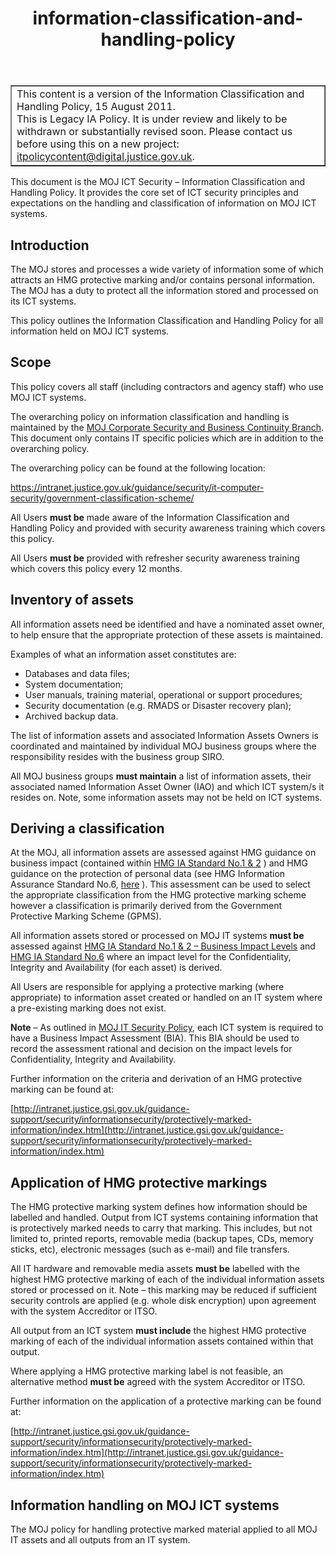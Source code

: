 ﻿---
title: information-classification-and-handling-policy
---

<table border='1'>
<tr>
<td>This content is a version of the Information Classification and Handling Policy, 15 August 2011.<br/>
This is Legacy IA Policy. It is under review and likely to be withdrawn or substantially revised soon. Please contact us before using this on a new project: <a href="mailto:itpolicycontent@digital.justice.gov.uk?information-classification-and-handling-policy">itpolicycontent@digital.justice.gov.uk</a>.</td>
</tr>
</table>

[hmgia12]: https://www.ncsc.gov.uk/guidance/information-risk-management-hmg-ia-standard-numbers-1-2
[hmgia6]: https://data.gov.uk/data/contracts-finder-archive/download/611325/439bbc8a-9249-4210-93a8-8c33edcba603
[sp]: https://intranet.justice.gov.uk/guidance/security/it-computer-security/ict-security-policy-framework/ict-security-policy/

This  document  is  the  MOJ  ICT  Security – Information Classification and Handling Policy. It provides the core set of ICT security principles and expectations on  the handling and classification of information on MOJ ICT systems.

## Introduction

The MOJ stores and processes a wide variety of information some of which attracts an HMG protective marking and/or contains personal information. The MOJ has a duty to protect all the information stored and processed on its ICT systems.

This policy outlines the Information Classification and Handling Policy for all information held on MOJ ICT systems.

## Scope

This policy covers all staff (including contractors and agency staff) who use MOJ ICT systems.

The overarching policy on information classification and handling is maintained by the [MOJ Corporate Security and Business Continuity Branch](https://intranet.justice.gov.uk/guidance/security/). This document only contains IT specific policies which are in addition to the overarching policy.

The overarching policy can be found at the following location:

<https://intranet.justice.gov.uk/guidance/security/it-computer-security/government-classification-scheme/>

All Users **must be** made aware of the Information Classification and Handling Policy and provided with security awareness training which covers this policy.

All Users **must be** provided with refresher security awareness training which covers this policy every 12 months.

## Inventory of assets

All information assets need be identified and have a nominated asset owner, to help ensure that the appropriate protection of these assets is maintained.

Examples of what an information asset constitutes are:

- Databases and data files;
- System documentation;
- User manuals, training material, operational or support procedures;
- Security documentation (e.g. RMADS or Disaster recovery plan);
- Archived backup data.

The list of information assets and associated Information Assets Owners is coordinated and maintained by individual MOJ business groups where the responsibility resides with the business group SIRO.

All MOJ business groups **must maintain** a list of information assets, their associated named Information Asset Owner (IAO) and which ICT system/s it resides on. Note, some information assets may not be held on ICT systems.

## Deriving a classification

At the MOJ, all information assets are assessed against HMG guidance on business impact (contained within [HMG IA Standard No.1 & 2][hmgia12] ) and HMG guidance on the protection of personal data (see HMG Information Assurance Standard No.6, [here][hmgia6] ). This assessment can be used to select the appropriate classification from the HMG protective marking scheme however a classification is primarily derived from the Government Protective Marking Scheme (GPMS).

All information assets stored or processed on MOJ IT systems **must be** assessed against [HMG IA Standard No.1 & 2 – Business Impact Levels][hmgia12] and [HMG IA Standard No.6][hmgia6] where an impact level for the Confidentiality, Integrity and Availability (for each asset) is derived.

All Users are responsible for applying a protective marking (where
appropriate) to information asset created or handled on an IT system where a
pre-existing marking does not exist.

**Note** – As outlined in [MOJ IT Security Policy][sp], each ICT system is required to have a Business Impact Assessment (BIA). This BIA should be used to record the assessment rational and decision on the impact levels for Confidentiality, Integrity and Availability.

Further information on the criteria and derivation of an HMG protective marking can be found at:

[http://intranet.justice.gsi.gov.uk/guidance-support/security/informationsecurity/protectively-marked-information/index.htm](http://intranet.justice.gsi.gov.uk/guidance-support/security/informationsecurity/protectively-marked-information/index.htm)

## Application of HMG protective markings

The HMG protective marking system defines how information should be labelled and handled. Output from ICT systems containing information that is protectively marked needs to carry that marking. This includes, but not limited to, printed reports, removable media (backup tapes, CDs, memory sticks, etc), electronic messages (such as e-mail) and file transfers.

All IT hardware and removable media assets **must be** labelled with the highest HMG protective marking of each of the individual information assets stored or processed on it. Note – this marking may be reduced if sufficient security controls are applied (e.g. whole disk encryption) upon agreement with the system Accreditor or ITSO.

All output from an ICT system **must include** the highest HMG protective marking of each of the individual information assets contained within that output.

Where applying a HMG protective marking label is not feasible, an alternative method **must be** agreed with the system Accreditor or ITSO.

Further information on the application of a protective marking can be found at:

[http://intranet.justice.gsi.gov.uk/guidance-support/security/informationsecurity/protectively-marked-information/index.htm](http://intranet.justice.gsi.gov.uk/guidance-support/security/informationsecurity/protectively-marked-information/index.htm)

## Information handling on MOJ ICT systems

The MOJ policy for handling protective marked material applied to all MOJ IT assets and all outputs from an IT system.
